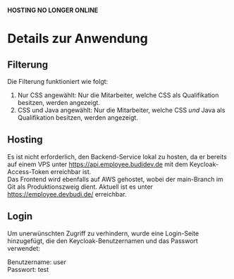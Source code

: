 **HOSTING NO LONGER ONLINE**


# Details zur Anwendung

## Filterung

Die Filterung funktioniert wie folgt:

1. Nur CSS angewählt: Nur die Mitarbeiter, welche CSS als Qualifikation besitzen, werden angezeigt.
2. CSS und Java angewählt: Nur die Mitarbeiter, welche CSS *und* Java als Qualifikation besitzen, werden angezeigt.

## Hosting

Es ist nicht erforderlich, den Backend-Service lokal zu hosten, da er bereits auf einem VPS unter https://api.employee.budidev.de mit dem Keycloak-Access-Token erreichbar ist.<br>
Das Frontend wird ebenfalls auf AWS gehostet, wobei der main-Branch im Git als Produktionszweig dient. Aktuell ist es unter https://employee.devbudi.de/ erreichbar.

## Login

Um unerwünschten Zugriff zu verhindern, wurde eine Login-Seite hinzugefügt, die den Keycloak-Benutzernamen und das Passwort verwendet:

Benutzername: user<br>
Passwort: test
